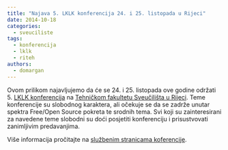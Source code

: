 ```yaml
---
title: "Najava 5. LKLK konferencija 24. i 25. listopada u Rijeci"
date: 2014-10-18
categories: 
  - sveuciliste
tags: 
  - konferencija
  - lklk
  - riteh
authors: 
  - domargan
---
```


Ovom prilikom najavljujemo da će se 24. i 25. listopada ove godine održati 5. [LKLK konferencija](http://lklk.eu/) na [Tehničkom fakultetu Sveučilišta u Rijeci](http://www.riteh.uniri.hr/). Teme konferencije su slobodnog karaktera, ali očekuje se da se zadrže unutar spektra Free/Open Source pokreta te srodnih tema. Svi koji su zainteresirani za navedene teme slobodni su doći posjetiti konferenciju i prisustvovati zanimljivim predavanjima.

Više informacija pročitajte na [službenim stranicama koferencije](http://lklk.eu/).
